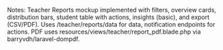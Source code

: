 Notes: Teacher Reports mockup implemented with filters, overview cards, distribution bars, student table with actions, insights (basic), and export (CSV/PDF). Uses /teacher/reports/data for data, notification endpoints for actions. PDF uses resources/views/teacher/report_pdf.blade.php via barryvdh/laravel-dompdf.
